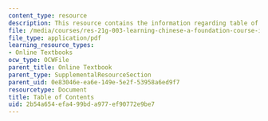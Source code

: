```yaml
---
content_type: resource
description: This resource contains the information regarding table of contents.
file: /media/courses/res-21g-003-learning-chinese-a-foundation-course-in-mandarin-spring-2011/2b54a654efa499bda977ef90772e9be7_MITRES_21G_003S11_toc.pdf
file_type: application/pdf
learning_resource_types:
- Online Textbooks
ocw_type: OCWFile
parent_title: Online Textbook
parent_type: SupplementalResourceSection
parent_uid: 0e83046e-ea6e-149e-5e2f-53958a6ed9f7
resourcetype: Document
title: Table of Contents
uid: 2b54a654-efa4-99bd-a977-ef90772e9be7
---
```

